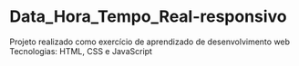 # Data_Hora_Tempo_Real-responsivo
Projeto realizado como exercício de aprendizado de desenvolvimento web
Tecnologias: HTML, CSS e JavaScript
